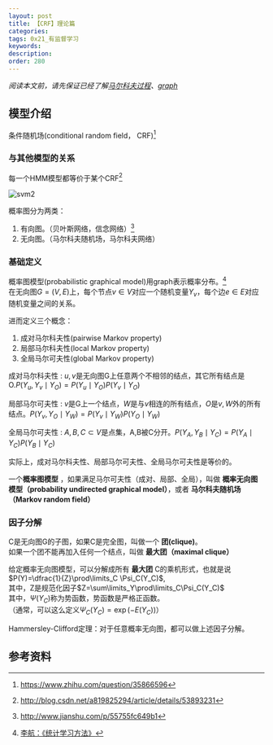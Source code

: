 ```yaml
---
layout: post
title: 【CRF】理论篇
categories:
tags: 0x21_有监督学习
keywords:
description:
order: 280
---
```



*阅读本文前，请先保证已经了解[马尔科夫过程](http://www.guofei.site/2017/07/09/markov.html)、[graph](http://www.guofei.site/2017/05/18/algorithm2.html)*  

## 模型介绍
条件随机场(conditional random field， CRF)[^zhihu]  
### 与其他模型的关系
每一个HMM模型都等价于某个CRF[^1]  

![svm2](/pictures_for_blog/machine_learning/CRF.jpg)


概率图分为两类：  
1. 有向图。（贝叶斯网络，信念网络）[^2]
2. 无向图。（马尔科夫随机场，马尔科夫网络）  


### 基础定义

概率图模型(probabilistic graphical model)用graph表示概率分布。[^lihang]  
在无向图$G=(V,E)$上，每个节点$v\in V$对应一个随机变量$Y_v$，每个边$e\in E$对应随机变量之间的关系。  


进而定义三个概念：
1. 成对马尔科夫性(pairwise Markov property)
2. 局部马尔科夫性(local Markov property)
3. 全局马尔可夫性(global Markov property)


成对马尔科夫性
: $u,v$是无向图G上任意两个不相邻的结点，其它所有结点是O.$P(Y_u,Y_v\mid Y_O)=P(Y_u\mid Y_O)P(Y_v\mid Y_O)$  


局部马尔可夫性
: $v$是G上一个结点，$W$是与$v$相连的所有结点，$O$是$v,W$外的所有结点。$P(Y_v,Y_O\mid Y_W)=P(Y_v\mid Y_W)P(Y_O\mid Y_W)$  


全局马尔可夫性
: $A,B,C\subset V$是点集，A,B被C分开。$P(Y_A,Y_B\mid Y_C)=P(Y_A\mid Y_C)P(Y_B\mid Y_C)$  


实际上，成对马尔科夫性、局部马尔可夫性、全局马尔可夫性是等价的。  


一个**概率图模型** ，如果满足马尔可夫性（成对、局部、全局），叫做 **概率无向图模型（probability undirected graphical model）**，或者 **马尔科夫随机场（Markov random field）**  


### 因子分解


C是无向图G的子图，如果C是完全图，叫做一个 **团(clique)**。  
如果一个团不能再加入任何一个结点，叫做 **最大团（maximal clique）**  


给定概率无向图模型，可以分解成所有 **最大团** C的乘机形式，也就是说$P(Y)=\dfrac{1}{Z}\prod\limits_C \Psi_C(Y_C)$,  
其中，Z是规范化因子$Z=\sum\limits_Y\prod\limits_C\Psi_C(Y_C)$  
其中，$\Psi(Y_C)$称为势函数，势函数是严格正函数。  
（通常，可以这么定义$\Psi_C(Y_C)=\exp(-E(Y_C))$）  


Hammersley-Clifford定理：对于任意概率无向图，都可以做上述因子分解。  



## 参考资料
[^lihang]: [李航：《统计学习方法》](https://www.weibo.com/u/2060750830?refer_flag=1005055013_)  
[^EM]: 我的另一篇博客[EM算法理论篇](http://www.guofei.site/2017/11/09/em.html)
[^zhihu]: https://www.zhihu.com/question/35866596
[^1]: http://blog.csdn.net/a819825294/article/details/53893231
[^2]: http://www.jianshu.com/p/55755fc649b1
